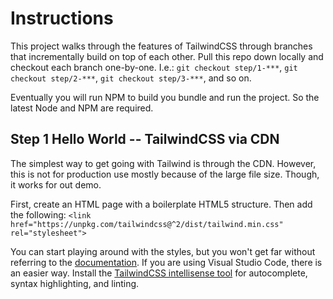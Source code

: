 # Instructions

This project walks through the features of TailwindCSS through branches that incrementally build on top of each other. Pull this repo down locally and checkout each branch one-by-one. I.e.: `git checkout step/1-***`, `git checkout step/2-***`, `git checkout step/3-***`, and so on.

Eventually you will run NPM to build you bundle and run the project. So the latest Node and NPM are required.

## Step 1 Hello World -- TailwindCSS via CDN

The simplest way to get going with Tailwind is through the CDN. However, this is not for production use mostly because of the large file size. Though, it works for out demo.

First, create an HTML page with a boilerplate HTML5 structure. Then add the following:
`<link href="https://unpkg.com/tailwindcss@^2/dist/tailwind.min.css" rel="stylesheet">`

You can start playing around with the styles, but you won't get far without referring to the [documentation](https://tailwindcss.com/docs). If you are using Visual Studio Code, there is an easier way. Install the [TailwindCSS intellisense tool](https://tailwindcss.com/docs/intellisense) for autocomplete, syntax highlighting, and linting.

